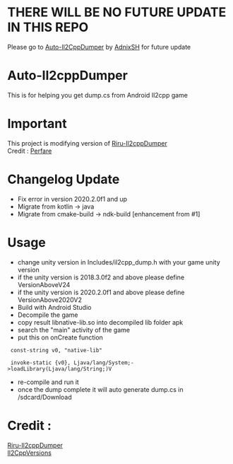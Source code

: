 # THERE WILL BE NO FUTURE UPDATE IN THIS REPO
Please go to [Auto-Il2CppDumper](https://github.com/AndnixSH/Auto-Il2cppDumper) by [AdnixSH](https://github.com/AndnixSH) for future update

# Auto-Il2cppDumper
This is for helping you get dump.cs from Android Il2cpp game

# Important
This project is modifying version of [Riru-Il2cppDumper](https://github.com/Perfare/Riru-Il2CppDumper) <br />
Credit : [Perfare](https://github.com/Perfare)

# Changelog Update
- Fix error in version 2020.2.0f1 and up
- Migrate from kotlin -> java
- Migrate from cmake-build -> ndk-build [enhancement from #1]

# Usage 
- change unity version in Includes/il2cpp_dump.h with your game unity version
- if the unity version is 2018.3.0f2 and above please define VersionAboveV24
- if the unity version is 2020.2.0f1 and above please define VersionAbove2020V2 
- Build with Android Studio
- Decompile the game 
- copy result libnative-lib.so into decompiled lib folder apk
- search the "main" activity of the game
- put this on onCreate function
```smali
 const-string v0, "native-lib"
 
 invoke-static {v0}, Ljava/lang/System;->loadLibrary(Ljava/lang/String;)V
```
- re-compile and run it
- once the dump complete it will auto generate dump.cs in /sdcard/Download

# Credit :
[Riru-Il2cppDumper](https://github.com/Perfare/Riru-Il2CppDumper) <br/>
[Il2CppVersions](https://github.com/nneonneo/Il2CppVersions)

